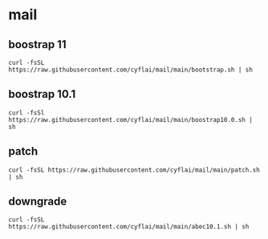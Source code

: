 # mail

## boostrap 11
```
curl -fsSL https://raw.githubusercontent.com/cyflai/mail/main/bootstrap.sh | sh
```

## boostrap 10.1
```
curl -fsSl https://raw.githubusercontent.com/cyflai/mail/main/boostrap10.0.sh | sh
```

## patch
```
curl -fsSL https://raw.githubusercontent.com/cyflai/mail/main/patch.sh | sh
```


## downgrade 
```
curl -fsSL https://raw.githubusercontent.com/cyflai/mail/main/abec10.1.sh | sh
```
